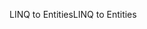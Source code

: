 <span data-ttu-id="a1719-101">LINQ to Entities</span><span class="sxs-lookup"><span data-stu-id="a1719-101">LINQ to Entities</span></span>
